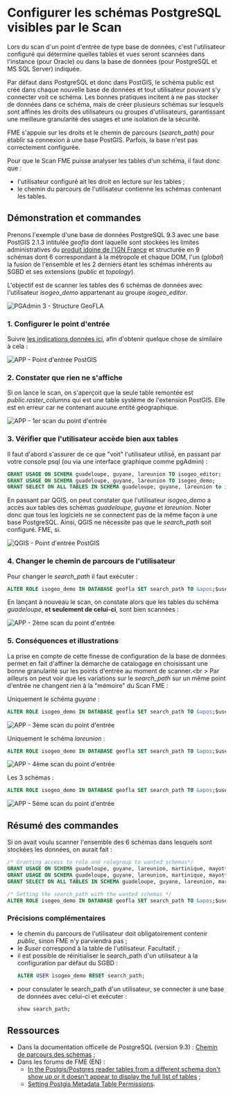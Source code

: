 # Configurer les schémas PostgreSQL visibles par le Scan

Lors du scan d&apos;un point d&apos;entrée de type base de données, c&apos;est l&apos;utilisateur configuré qui détermine quelles tables et vues seront scannées dans l&apos;instance (pour Oracle) ou dans la base de données (pour PostgreSQL et MS SQL Server) indiquée.

Par défaut dans PostgreSQL et donc dans PostGIS, le schéma public est créé dans chaque nouvelle base de données et tout utilisateur pouvant s&apos;y connecter voit ce schéma. Les bonnes pratiques incitent à ne pas stocker de données dans ce schéma, mais de créer plusieurs schémas sur lesquels sont affinés les droits des utilisateurs ou groupes d&apos;utilisateurs, garantissant une meilleure granularité des usages et une isolation de la sécurité.

FME s&apos;appuie sur les droits et le chemin de parcours (*search_path*) pour établir sa connexion à une base PostGIS. Parfois, la base n&apos;est pas correctement configurée.

Pour que le Scan FME puisse analyser les tables d&apos;un schéma, il faut donc que :
* l&apos;utilisateur configuré ait les droit en lecture sur les tables ;
* le chemin du parcours de l&apos;utilisateur contienne les schémas contenant les tables.

## Démonstration et commandes

Prenons l&apos;exemple d&apos;une base de données PostgreSQL 9.3 avec une base PostGIS 2.1.3 intitulée *geofla* dont laquelle sont stockées les limites administratives du [produit idoine de l&apos;IGN France](http://professionnels.ign.fr/geofla) et structurée en 9 schémas dont 6 correspondant à la métropole et chaque DOM, l&apos;un (*global*) la fusion de l&apos;ensemble et les 2 derniers étant les schémas inhérents au SGBD et ses extensions (*public* et *topology*).

L&apos;objectif est de scanner les tables des 6 schémas de données avec l&apos;utilisateur *isogeo_demo* appartenant au groupe *isogeo_editor*.

![PGAdmin 3 - Structure GeoFLA](/assets/annex_scanPostGIS_db_geofla.png "Structure de la base de données GeoFLA dans PgAdmin")

### 1. Configurer le point d&apos;entrée

Suivre [les indications données ici](https://help.isogeo.com/scan/fr/usage/databases.html), afin d&apos;obtenir quelque chose de similaire à cela :

![APP - Point d&apos;entrée PostGIS](/assets/annex_scanPostGIS_entryPoint_geofla.png "Point d&apos;entrée configuré dans Isogeo")

### 2. Constater que rien ne s&apos;affiche

Si on lance le scan, on s&apos;aperçoit que la seule table remontée est *public.raster_columns* qui est une table système de l&apos;extension PostGIS. Elle est en erreur car ne contenant aucune entité géographique.

![APP - 1er scan du point d&apos;entrée](/assets/annex_scanPostGIS_scan0.png "Premier scan : aucune table ne semble accessible")

### 3. Vérifier que l&apos;utilisateur accède bien aux tables

Il faut d&apos;abord s&apos;assurer de ce que "voit" l&apos;utilisateur utilisé, en passant par votre console psql (ou via une interface graphique comme pgAdmin) :
```sql
GRANT USAGE ON SCHEMA guadeloupe, guyane, lareunion TO isogeo_editor;
GRANT USAGE ON SCHEMA guadeloupe, guyane, lareunion TO isogeo_demo;
GRANT SELECT ON ALL TABLES IN SCHEMA guadeloupe, guyane, lareunion to isogeo_demo;
```
En passant par QGIS, on peut constater que l&apos;utilisateur *isogeo_demo* a accès aux tables des schémas *guadeloupe*, *guyane* et *lareunion*. Noter donc que tous les logiciels ne se connectent pas de la même façon à une base PostgreSQL. Ainsi, QGIS ne nécessite pas que le *search_path* soit configuré. FME, si.

![QGIS - Point d&apos;entrée PostGIS](/assets/annex_scanPostGIS_grant_user_ok_qgis.png "La connexion avec isogeo_demo via QGIS fonctionne")

### 4. Changer le chemin de parcours de l&apos;utilisateur

Pour changer le *search_path* il faut exécuter :
```sql
ALTER ROLE isogeo_demo IN DATABASE geofla SET search_path TO &apos;$user&apos;, &apos;public&apos;, &apos;guadeloupe&apos;;
```
En lançant à nouveau le scan, on constate alors que les tables du schéma *guadeloupe*, **et seulement de celui-ci**, sont bien scannées :

![APP - 2ème scan du point d&apos;entrée](/assets/annex_scanPostGIS_scan1_guadeloupe.png "Le schéma guadeloupe est bien scanné")

### 5. Conséquences et illustrations

La prise en compte de cette finesse de configuration de la base de données permet en fait d&apos;affiner la démarche de catalogage en choisissant une bonne granularité sur les points d&apos;entrée au moment de scanner.<br \>
Par ailleurs on peut voir que les variations sur le *search_path*  sur un même point d&apos;entrée ne changent rien à la "mémoire" du Scan FME :

Uniquement le schéma *guyane* :
```sql
ALTER ROLE isogeo_demo IN DATABASE geofla SET search_path TO &apos;$user&apos;, &apos;public&apos;, &apos;guyane&apos;;
```

![APP - 3ème scan du point d&apos;entrée](/assets/annex_scanPostGIS_scan2_guyane.png "Le schéma guyane est bien scanné")

Uniquement le schéma *lareunion* :
```sql
ALTER ROLE isogeo_demo IN DATABASE geofla SET search_path TO &apos;$user&apos;, &apos;public&apos;, &apos;lareunion&apos;;
```

![APP - 4ème scan du point d&apos;entrée](/assets/annex_scanPostGIS_scan3_lareunion.png "Le schéma lareunion est bien scanné")

Les 3 schémas :
```sql
ALTER ROLE isogeo_demo IN DATABASE geofla SET search_path TO &apos;$user&apos;, &apos;public&apos;, &apos;guadeloupe&apos;, &apos;guyane&apos;, &apos;lareunion&apos;;
```

![APP - 5ème scan du point d&apos;entrée](/assets/annex_scanPostGIS_scan4_all.png "Les 3 schémas sont bien scannés")

## Résumé des commandes

Si on avait voulu scanner l&apos;ensemble des 6 schémas dans lesquels sont stockées les données, on aurait fait :

```sql
/* Granting access to role and rolegroup to wanted schemas*/
GRANT USAGE ON SCHEMA guadeloupe, guyane, lareunion, martinique, mayotte, metropole TO isogeo_editor;
GRANT USAGE ON SCHEMA guadeloupe, guyane, lareunion, martinique, mayotte, metropole TO isogeo_demo;
GRANT SELECT ON ALL TABLES IN SCHEMA guadeloupe, guyane, lareunion, martinique, mayotte, metropole to isogeo_demo;

/* Setting the search_path with the wanted schemas */
ALTER ROLE isogeo_demo IN DATABASE geofla SET search_path TO &apos;$user&apos;, &apos;public&apos;, &apos;guadeloupe&apos;, &apos;guyane&apos;, &apos;lareunion&apos;, &apos;martinique&apos;, &apos;mayotte&apos;, &apos;metropole&apos;;
```

### Précisions complémentaires

* le chemin du parcours de l&apos;utilisateur doit obligatoirement contenir *public*, sinon FME n&apos;y parviendra pas ;
* le *$user* correspond à la table de l&apos;utilisateur. Facultatif. ;
* il est possible de réinitialiser le search_path d&apos;un utilisateur à la configuration par défaut du SGBD :
    ```sql
    ALTER USER isogeo_demo RESET search_path;
    ```
* pour consulater le search_path d&apos;un utilisateur, se connecter à une base de données avec celui-ci et exécuter :
    ```sql
    show search_path;
    ```

## Ressources

* Dans la documentation officelle de PostgreSQL (version 9.3) : [Chemin de parcours des schémas](http://docs.postgresql.fr/9.3/ddl-schemas.html#ddl-schemas-path) ;
* Dans les forums de FME (EN) :
    * [In the Postgis/Postgres reader tables from a different schema don&apos;t show up or it doesn&apos;t appear to display the full list of tables](https://knowledge.safe.com/articles/480/in-the-postgispostgres-reader-tables-from-a-differ.html) ;
    * [Setting Postgis Metadata Table Permissions](https://knowledge.safe.com/articles/420/setting-postgis-metadata-table-permissions.html).
